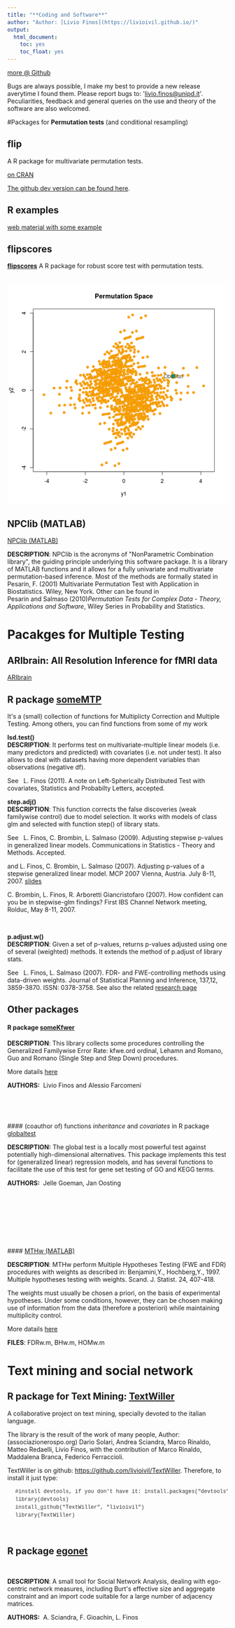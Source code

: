 ```yaml
---
title: "**Coding and Software**"
author: "Author: [Livio Finos](https://livioivil.github.io/)"
output:
  html_document:
    toc: yes
    toc_float: yes
---
```



<a href="https://github.com/livioivil">more @ Github</a>

Bugs are always possible, I make my best to provide a new release averytime I found them.
Please report bugs to: 'livio.finos@unipd.it'. Peculiarities, feedback and general queries on the use and theory of the software are also welcomed.

#Packages for **Permutation tests** (and conditional resampling)

## flip
A R package for multivariate permutation tests.

<a class="mceItemAnchor" title="flip" href="http://cran.r-project.org/web/packages/flip" target="_blank" mce_real_href="http://cran.r-project.org/web/packages/flip">on CRAN</a>

 <a mce_real_href="https://github.com/livioivil/flip" href="https://github.com/livioivil/flip">The github dev version can be found here</a>.
 

## R examples
<a class="mceItemAnchor" title="flip_extra" href="https://rawgit.com/livioivil/flip_extra/master/README.html" target="_blank" mce_real_href="https://rawgit.com/livioivil/flip_extra/master/README.html">web material with some example</a>

## flipscores
<a class="mceItemAnchor" title="flipscores" href="http://cran.r-project.org/web/packages/flipscores" target="_blank" mce_real_href="http://cran.r-project.org/web/packages/flipscores">**flipscores**</a>
A R package for robust score test with permutation tests.



<p>&nbsp;<img title="permSpace.png" alt="permSpace.png" src="../images/permSpace.png" mce_real_src="../images/permSpace.png"</p>


## NPClib (MATLAB)
<a class="mceItemAnchor" title="NPClib" name="NPClib"></a><a href="http://www.wiley.com/legacy/wileychi/pesarin/material.html" mce_real_href="http://www.wiley.com/legacy/wileychi/pesarin/material.html">NPClib (MATLAB)<br></a>

<b>DESCRIPTION</b>: NPClib is the acronyms of "NonParametric Combination library", the guiding principle underlying this software package. It is a library of MATLAB functions and it allows for a fully univariate and multivariate permutation-based inference. Most of the methods are formally stated in Pesarin, F. (2001) Multivariate Permutation Test with Application in Biostatistics. Wiley, New York. Other can be found in   
Pesarin and Salmaso (2010)*Permutation Tests for Complex Data - Theory, Applications and Software*, Wiley Series in Probability and Statistics.

# Pacakges for Multiple Testing

## ARIbrain: All Resolution Inference for fMRI data 
<a class="mceItemAnchor" title="ARIbrain" href="http://cran.r-project.org/web/packages/ARIbrain/" target="_blank" mce_real_href="http://cran.r-project.org/web/packages/ARIbrain/">ARIbrain</a>


## R package <a class="mceItemAnchor" title="someMTP" href="http://cran.r-project.org/web/packages/someMTP/" target="_blank" mce_real_href="http://cran.r-project.org/web/packages/someMTP/">someMTP</a>
<p>It's a (small) collection of functions for Multiplicty Correction and Multiple Testing. Among others, you can find functions from some of my work<br></p>


<p><b>lsd.test()<br>DESCRIPTION</b>: It performs test on multivariate-multiple linear models (i.e. many predictors and predicted) with covariates (i.e. not under test). It also allows to deal with datasets having more dependent variables than observations (negative df). <br></p>

<p>See&nbsp;&nbsp; L. Finos (2011). A note on Left-Spherically Distributed Test with covariates, Statistics and Probabilty Letters, accepted. </p>

<p><b>step.adj()<br>DESCRIPTION</b>: This function corrects the false discoveries (weak familywise control) due to model selection. It works with models of class glm and selected with function step() of library stats.</p>

<p>See&nbsp;&nbsp; L. Finos, C. Brombin, L. Salmaso (2009). Adjusting stepwise p-values in generalized linear models. Communications in Statistics - Theory and Methods. Accepted.</p>

<p>and L. Finos, C. Brombin, L. Salmaso (2007). Adjusting p-values of a stepwise generalized linear model. MCP 2007 Vienna, Austria. July 8-11, 2007. <a href="http://www.mcp-conference.org/2007/presentations/Brombin_Chiara.pdf" target="_blank" mce_real_href="http://www.mcp-conference.org/2007/presentations/Brombin_Chiara.pdf">slides</a></p>

<p>C. Brombin, L. Finos, R. Arboretti Giancristofaro (2007). How confident can you be in stepwise-glm findings? First IBS Channel Network meeting, Rolduc, May 8-11, 2007. </p>
<br>
<p><b>p.adjust.w()<br>DESCRIPTION</b>: Given a set of p-values, returns p-values adjusted using one of several (weighted) methods. It extends the method of p.adjust of library stats.<br></p>

<p>See&nbsp;&nbsp; L. Finos, L. Salmaso (2007). FDR- and FWE-controlling methods using data-driven weights. Journal of Statistical Planning and Inference, 137,12, 3859-3870. ISSN: 0378-3758. See also the related <a href="http://homes.stat.unipd.it/livio/?page=Research#weights" target="_blank" mce_real_href="http://homes.stat.unipd.it/livio/?page=Research#weights">research page</a><a href="http://homes.stat.unipd.it/livio/?page=Research#weights" target="_blank" mce_real_href="http://homes.stat.unipd.it/livio/?page=Research#weights"><br></a></p>


## Other packages
#### <a class="mceItemAnchor" title="kfwe" name="kfwe"></a>R package <a onclick="return true;window.open('','','');" href="http://cran.r-project.org/web/packages/someKfwer/index.html" target="_blank" mce_real_href="http://cran.r-project.org/web/packages/someKfwer/index.html">someKfwer</a>
<p><b>DESCRIPTION</b>: This library collects some procedures controlling the Generalized Familywise Error Rate: kfwe.ord ordinal, Lehamn and Romano, Guo and Romano (Single Step and Step Down) procedures. </p>

<p>More datails <a href="http://homes.stat.unipd.it/livio/?page=Research#kfweord" target="_blank" mce_real_href="http://homes.stat.unipd.it/livio/?page=Research#kfweord">here</a></p>

<p><b>AUTHORS:</b>&nbsp; Livio Finos and Alessio Farcomeni<br></p>

<p><i><br></i></p>

<p>&nbsp;</p>
#### (coauthor of) functions <i>inheritance</i> and <i>covariates</i> in 
R package <a href="http://bioconductor.org/packages/2.5/bioc/html/globaltest.html" target="_blank" mce_real_href="http://bioconductor.org/packages/2.5/bioc/html/globaltest.html">globaltest</a><a class="mceItemAnchor" title="globaltest" name="globaltest"></a> <br>
<p><b>DESCRIPTION:</b> The global test is a locally most powerful test against potentially high-dimensional alternatives. This package implements this test for (generalized linear) regression models, and has several functions to facilitate the use of this test for gene set testing of GO and KEGG terms.</p>

<p><b>AUTHORS:</b>&nbsp; Jelle Goeman, Jan Oosting<br></p>

<p><font size="0" face="verdana"><i><br></i></font></p>

<p>&nbsp;</p>

<p>&nbsp;</p>

<p>&nbsp;</p>
#### <a class="mceItemAnchor" title="MTHw" name="MTHw"></a><a href="http://associazionerospo.org/livio/MTHw.zip" mce_real_href="http://associazionerospo.org/livio/MTHw.zip">MTHw (MATLAB)</a>
<p><b>DESCRIPTION</b>: MTHw perform Multiple Hypotheses Testing (FWE and FDR) procedures with weights as described in: Benjamini,Y., Hochberg,Y., 1997. Multiple hypotheses testing with weights. Scand. J. Statist. 24, 407-418. </p>

<p>The weights must usually be chosen a priori, on the basis of experimental hypotheses. Under some conditions, however, they can be chosen making use of information from the data (therefore a posteriori) while maintaining multiplicity control. </p>

<p>More datails <a href="http://homes.stat.unipd.it/livio/?page=Research#weights" mce_real_href="http://homes.stat.unipd.it/livio/?page=Research#weights">here</a> <a href="http://associazionerospo.org/livio/P07_finos_sismec_slides.pdf" target="_blank" mce_real_href="http://associazionerospo.org/livio/P07_finos_sismec_slides.pdf"></a></p>

<p><b>FILES</b>: FDRw.m, BHw.m, HOMw.m </p>



# Text mining and social network
## R package for Text Mining: <a class="mceItemAnchor" title="TextWiller" href="https://github.com/livioivil/TextWiller" target="_blank" mce_real_href="https://github.com/livioivil/TextWiller">TextWiller</a>
<p>A collaborative project on text mining, specially devoted to the italian language.</p>
<p>The library is the result of the work of many people, 
Author: (associazionerospo.org) Dario Solari, Andrea Sciandra, Marco Rinaldo, Matteo Redaelli, Livio Finos, with the contribution of Marco Rinaldo, Maddalena Branca, Federico Ferraccioli.
</p>

<p>TextWiller is on github: <a mce_real_href="https://github.com/livioivil/TextWiller" href="https://github.com/livioivil/TextWiller">https://github.com/livioivil/TextWiller</a>. Therefore, to install it just type:</p>
<pre style="font-family: Consolas, 'Liberation Mono', Courier, monospace; font-size: 12px; margin-top: 0px; margin-bottom: 0px; color: rgb(51, 51, 51); font-style: normal; font-variant: normal; font-weight: normal; letter-spacing: normal; line-height: 18px; orphans: auto; text-align: start; text-indent: 0px; text-transform: none; widows: auto; word-spacing: 0px; -webkit-text-stroke-width: 0px;"><div class="line" id="LC9" style="padding-left: 18px;">#install devtools, if you don't have it: install.packages("devtools")</div><div class="line" id="LC11" style="padding-left: 18px;">library(devtools)</div><div class="line" id="LC13" style="padding-left: 18px;">install_github("TextWiller", "livioivil")</div><div class="line" id="LC15" style="padding-left: 18px;">library(TextWiller)</div></pre>
<p>&nbsp;</p>


## R package <a onclick="return true;window.open('','','');" href="http://cran.r-project.org/web/packages/egonet/index.html" target="_blank" mce_real_href="http://cran.r-project.org/web/packages/egonet/index.html">egonet
<a onclick="return true;window.open('','','');" href="http://cran.r-project.org/web/packages/egonet/index.html" target="_blank" mce_real_href="http://cran.r-project.org/web/packages/egonet/index.html"><br></a></h3>
<p><b>DESCRIPTION</b>: A small tool for Social Network Analysis, dealing with ego-centric network measures, including Burt's effective size and aggregate constraint and an import code suitable for a large number of adjacency matrices. </p>

<p><b>AUTHORS:</b>&nbsp; A. Sciandra, F. Gioachin, L. Finos</p>

<!-- <p><img title="egonetResult.png" alt="egonetResult.png" src="http://homes1.stat.unipd.it/livio/?image=egonetResult.png" mce_real_src="http://homes.stat.unipd.it/livio/?image=egonetResult.png" height="315" width="672"> <br></p> -->


</div></div></div><input id="gwProxy" type="hidden"><!--Session data--><input id="jsProxy" onclick="jsCall();" type="hidden"> 
<div id="refHTML"></div><input id="gwProxy" type="hidden"><!--Session data--><input id="jsProxy" onclick="jsCall();" type="hidden"> 
<div id="refHTML"></div><input id="gwProxy" type="hidden"><!--Session data--><input id="jsProxy" onclick="jsCall();" type="hidden"> 
<div id="refHTML"></div><input id="gwProxy" type="hidden"><!--Session data--><input id="jsProxy" onclick="jsCall();" type="hidden"> 
<div id="refHTML"></div><input id="gwProxy" type="hidden"><!--Session data--><input id="jsProxy" onclick="jsCall();" type="hidden"> 
<div id="refHTML"></div><input id="gwProxy" type="hidden"><!--Session data--><input id="jsProxy" onclick="jsCall();" type="hidden"> 
<div id="refHTML"></div>
</div>
